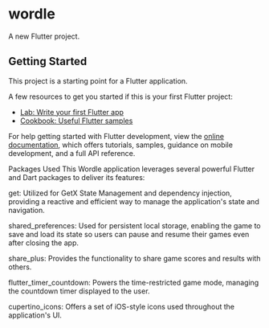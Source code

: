 # wordle

A new Flutter project.

## Getting Started

This project is a starting point for a Flutter application.

A few resources to get you started if this is your first Flutter project:

- [Lab: Write your first Flutter app](https://docs.flutter.dev/get-started/codelab)
- [Cookbook: Useful Flutter samples](https://docs.flutter.dev/cookbook)

For help getting started with Flutter development, view the
[online documentation](https://docs.flutter.dev/), which offers tutorials,
samples, guidance on mobile development, and a full API reference.

Packages Used
This Wordle application leverages several powerful Flutter and Dart packages to deliver its features:

get: Utilized for GetX State Management and dependency injection, providing a reactive and efficient way to manage the application's state and navigation.

shared_preferences: Used for persistent local storage, enabling the game to save and load its state so users can pause and resume their games even after closing the app.

share_plus: Provides the functionality to share game scores and results with others.

flutter_timer_countdown: Powers the time-restricted game mode, managing the countdown timer displayed to the user.

cupertino_icons: Offers a set of iOS-style icons used throughout the application's UI.

